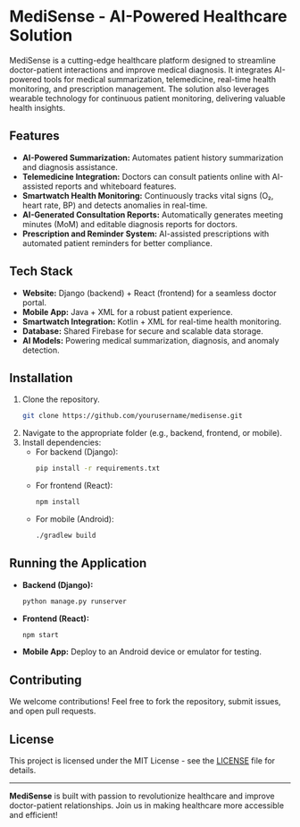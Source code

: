 # MediSense - AI-Powered Healthcare Solution

MediSense is a cutting-edge healthcare platform designed to streamline doctor-patient interactions and improve medical diagnosis. It integrates AI-powered tools for medical summarization, telemedicine, real-time health monitoring, and prescription management. The solution also leverages wearable technology for continuous patient monitoring, delivering valuable health insights.

## **Features**
- **AI-Powered Summarization:** Automates patient history summarization and diagnosis assistance.
- **Telemedicine Integration:** Doctors can consult patients online with AI-assisted reports and whiteboard features.
- **Smartwatch Health Monitoring:** Continuously tracks vital signs (O₂, heart rate, BP) and detects anomalies in real-time.
- **AI-Generated Consultation Reports:** Automatically generates meeting minutes (MoM) and editable diagnosis reports for doctors.
- **Prescription and Reminder System:** AI-assisted prescriptions with automated patient reminders for better compliance.

## **Tech Stack**
- **Website:** Django (backend) + React (frontend) for a seamless doctor portal.
- **Mobile App:** Java + XML for a robust patient experience.
- **Smartwatch Integration:** Kotlin + XML for real-time health monitoring.
- **Database:** Shared Firebase for secure and scalable data storage.
- **AI Models:** Powering medical summarization, diagnosis, and anomaly detection.

## **Installation**
1. Clone the repository.
    ```bash
    git clone https://github.com/yourusername/medisense.git
    ```
2. Navigate to the appropriate folder (e.g., backend, frontend, or mobile).
3. Install dependencies:
    - For backend (Django):
      ```bash
      pip install -r requirements.txt
      ```
    - For frontend (React):
      ```bash
      npm install
      ```
    - For mobile (Android):
      ```bash
      ./gradlew build
      ```

## **Running the Application**
- **Backend (Django):**
    ```bash
    python manage.py runserver
    ```
- **Frontend (React):**
    ```bash
    npm start
    ```
- **Mobile App:** Deploy to an Android device or emulator for testing.

## **Contributing**
We welcome contributions! Feel free to fork the repository, submit issues, and open pull requests.

## **License**
This project is licensed under the MIT License - see the [LICENSE](LICENSE) file for details.

---

**MediSense** is built with passion to revolutionize healthcare and improve doctor-patient relationships. Join us in making healthcare more accessible and efficient!
